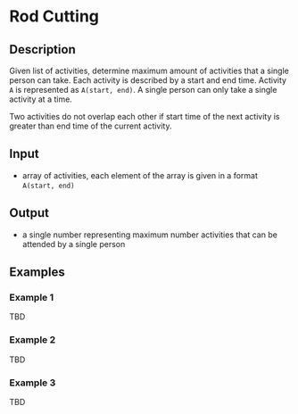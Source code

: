 # Rod Cutting

## Description

Given list of activities, determine maximum amount of activities that a single person can take. Each activity is
described by a start and end time. Activity `A` is represented as `A(start, end)`. A single person can only take a
single
activity at a time.

Two activities do not overlap each other if start time of the next activity is greater than end time of the current
activity.

## Input

* array of activities, each element of the array is given in a format `A(start, end)`

## Output

* a single number representing maximum number activities that can be attended by a single person

## Examples

### Example 1

TBD

### Example 2

TBD

### Example 3

TBD
